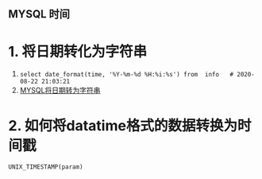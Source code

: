 MYSQL 时间
---

# 1. 将日期转化为字符串
1. `select date_format(time, '%Y-%m-%d %H:%i:%s') from  info   # 2020-08-22 21:03:21`
2. <a href = "https://www.cnblogs.com/jichi/p/11396272.html">MYSQL将日期转为字符串</a>

# 2. 如何将datatime格式的数据转换为时间戳
`UNIX_TIMESTAMP(param)`